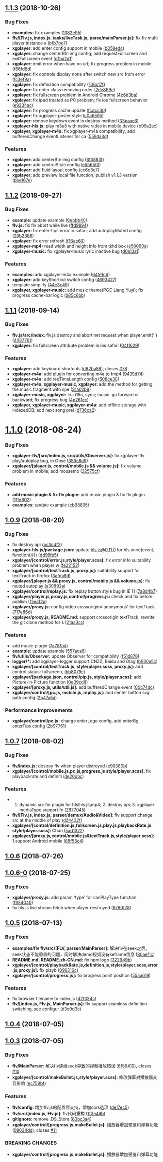 <a name="1.1.3"></a>


<a name="1.1.3"></a>
## [1.1.3](https://github.com/bytedance/xgplayer/compare/v1.1.2...v1.1.3) (2018-10-26)


### Bug Fixes

* **examples:** fix examples ([1382e95](https://github.com/bytedance/xgplayer/commit/1382e95))
* **flv/[Flv.js, index.js. tasks/liveTask.js, parse/mainParser.js]:** fix flv multi player instance a ([bfb7be7](https://github.com/bytedance/xgplayer/commit/bfb7be7))
* **xgplayer:** add enter config support in mobile ([b059edc](https://github.com/bytedance/xgplayer/commit/b059edc))
* **xgplayer:** change centerBtn img config; add requestFullscreen and exitFullscreen event ([d1ba2d1](https://github.com/bytedance/xgplayer/commit/d1ba2d1))
* **xgplayer:** emit error when have no url; fix progress problem in mobile ([f86fd8d](https://github.com/bytedance/xgplayer/commit/f86fd8d))
* **xgplayer:** fix controls display none after switch new src from error ([fc3ef9a](https://github.com/bytedance/xgplayer/commit/fc3ef9a))
* **xgplayer:** fix defination compatibility ([106c17f](https://github.com/bytedance/xgplayer/commit/106c17f))
* **xgplayer:** fix enter class removing order ([2de869e](https://github.com/bytedance/xgplayer/commit/2de869e))
* **xgplayer:** fix fullscreen problem in Android Chrome ([4c6d3ba](https://github.com/bytedance/xgplayer/commit/4c6d3ba))
* **xgplayer:** fix ipad treated as PC problem; fix ios fullscreen behavior ([e9234ac](https://github.com/bytedance/xgplayer/commit/e9234ac))
* **xgplayer:** fix progress cache update ([fcdcc30](https://github.com/bytedance/xgplayer/commit/fcdcc30))
* **xgplayer:** fix xgplayer-poster style ([c0a6595](https://github.com/bytedance/xgplayer/commit/c0a6595))
* **xgplayer:** remove keydown event in destroy method ([33eaac6](https://github.com/bytedance/xgplayer/commit/33eaac6))
* **xgplayer-hls.js:** play m3u8 with native video in mobile device ([b99a2ac](https://github.com/bytedance/xgplayer/commit/b99a2ac))
* **xgplayer, xgplayer-m4a:** fix xgplayer-m4a compatibility; add bufferedChange eventListener for ca ([559da3d](https://github.com/bytedance/xgplayer/commit/559da3d))


### Features

* **xgplayer:** add centerBtn img config ([8f4883f](https://github.com/bytedance/xgplayer/commit/8f4883f))
* **xgplayer:** add controlStyle config ([e5565f0](https://github.com/bytedance/xgplayer/commit/e5565f0))
* **xgplayer:** add fluid layout config ([ec6c3c7](https://github.com/bytedance/xgplayer/commit/ec6c3c7))
* **xgplayer:** add preview local file function; publish v1.1.3 version ([bbe167e](https://github.com/bytedance/xgplayer/commit/bbe167e))



<a name="1.1.2"></a>
## [1.1.2](https://github.com/bytedance/xgplayer/compare/v1.1.1...v1.1.2) (2018-09-27)


### Bug Fixes

* **example:** update example ([6ebbb40](https://github.com/bytedance/xgplayer/commit/6ebbb40))
* **flv.js:** fix flv abort while live ([ffd9894](https://github.com/bytedance/xgplayer/commit/ffd9894))
* **xgplayer:** fix enter-tips error in safari; add autoplayMuted config ([20b2386](https://github.com/bytedance/xgplayer/commit/20b2386))
* **xgplayer:** fix error refresh ([f16ae60](https://github.com/bytedance/xgplayer/commit/f16ae60))
* **xgplayer-mp4:** read width and height info from tkhd box ([e58060a](https://github.com/bytedance/xgplayer/commit/e58060a))
* **xgplayer-music:** fix xgplayer-music lyric inactive bug ([d0a13a1](https://github.com/bytedance/xgplayer/commit/d0a13a1))


### Features

* **examples:** add xgplayer-m4a example ([64fe1c6](https://github.com/bytedance/xgplayer/commit/64fe1c6))
* **xgplayer:** add keyShortcut switch config ([4693427](https://github.com/bytedance/xgplayer/commit/4693427))
* template simplify ([44c3c49](https://github.com/bytedance/xgplayer/commit/44c3c49))
* **xgplayer, xgplayer-music:** add music theme(PGC Liang Yuyi); fix progress cache-bar logic ([b85c6bb](https://github.com/bytedance/xgplayer/commit/b85c6bb))



<a name="1.1.1"></a>
## [1.1.1](https://github.com/bytedance/xgplayer/compare/v1.1.0...v1.1.1) (2018-09-14)


### Bug Fixes

* **flv.js/src/index:** flv.js destroy and abort net request when player.emit('') ([4037761](https://github.com/bytedance/xgplayer/commit/4037761))
* **xgplayer:** fix fullscreen attribute problem in ios safari ([04f1629](https://github.com/bytedance/xgplayer/commit/04f1629))


### Features

* **xgplayer:** add keyboard shortcuts ([d62ba86](https://github.com/bytedance/xgplayer/commit/d62ba86)), closes [#78](https://github.com/bytedance/xgplayer/issues/78)
* **xgplayer-m4a:** add plugin for converting m4a to fmp4 ([9439d74](https://github.com/bytedance/xgplayer/commit/9439d74))
* **xgplayer-m4a:** add reqTimeLength config ([508ce30](https://github.com/bytedance/xgplayer/commit/508ce30))
* **xgplayer-m4a, xgplayer-music, xgplayer:** add the method for getting the music fragment with spe ([31a02b9](https://github.com/bytedance/xgplayer/commit/31a02b9))
* **xgplayer-music, xgplayer:** lrc: i18n, sync; music: go forward or backward; fix progress bug ([4e261ec](https://github.com/bytedance/xgplayer/commit/4e261ec))
* **xgplayer, xgplayer-music, xgplayer-m4a:** add offline storage with IndexedDB; add next song prel ([d736ca2](https://github.com/bytedance/xgplayer/commit/d736ca2))



<a name="1.1.0"></a>
# [1.1.0](https://github.com/bytedance/xgplayer/compare/v1.1.0-beta...v1.1.0) (2018-08-24)


### Bug Fixes

* **xgplayer-flv/[src/index.js, src/utils/Observer.js]:** fix xgplayer-flv play/autoplay bug, in Obse ([359c8d9](https://github.com/bytedance/xgplayer/commit/359c8d9))
* **xgplayer/[player.js, control/mobile.js && volume.js]:** fix volume problem in mobile; add mousemo ([22575cf](https://github.com/bytedance/xgplayer/commit/22575cf))


### Features

* **add music plugin & fix flv plugin:** add music plugin & fix flv plugin ([1f1d802](https://github.com/bytedance/xgplayer/commit/1f1d802))
* **examples:** update example ([cb98835](https://github.com/bytedance/xgplayer/commit/cb98835))



<a name="1.0.9"></a>
## [1.0.9](https://github.com/bytedance/xgplayer/compare/v1.0.7...v1.0.9) (2018-08-20)


### Bug Fixes

* fix destroy api ([bc3c4f2](https://github.com/bytedance/xgplayer/commit/bc3c4f2))
* **xgplayer-hls.js/package.json:** update hls.js@0.11.0 for hls.once(event, function(){}) ([dd99fe5](https://github.com/bytedance/xgplayer/commit/dd99fe5))
* **xgplayer/[control/error.js,style/player.scss]:** fix error info suitability problem when player w ([fe22152](https://github.com/bytedance/xgplayer/commit/fe22152))
* **xgplayer/[control/textTrack.js, proxy.js]:** suitability support for textTrack in firefox ([3afda8d](https://github.com/bytedance/xgplayer/commit/3afda8d))
* **xgplayer/[player.js && proxy.js, control/mobile.js && volume.js]:** fix muted autoplay ([a30892a](https://github.com/bytedance/xgplayer/commit/a30892a))
* **xgplayer/control/replay.js:** fix replay button style bug in IE 11 ([7a8d4b7](https://github.com/bytedance/xgplayer/commit/7a8d4b7))
* **xgplayer/player.js,proxy.js,control/progress.js:** check and fix before publish ([15ea12a](https://github.com/bytedance/xgplayer/commit/15ea12a))
* **xgplayer/proxy.js:** config video crossorigin='anonymous' for textTrack ([717e86d](https://github.com/bytedance/xgplayer/commit/717e86d))
* **xgplayer/proxy.js, README.md:** support crossorigin textTrack, rewrite the git clone method for s ([21aa3cc](https://github.com/bytedance/xgplayer/commit/21aa3cc))


### Features

* add music-plugin ([7a781bd](https://github.com/bytedance/xgplayer/commit/7a781bd))
* **example:** update example ([557aca6](https://github.com/bytedance/xgplayer/commit/557aca6))
* **flv/utils/Observer:** update Observer for compatibility ([f51d878](https://github.com/bytedance/xgplayer/commit/f51d878))
* **logger/*:** add xgplayer-logger support CNZZ, Baidu and Gtag ([b930a5c](https://github.com/bytedance/xgplayer/commit/b930a5c))
* **xgplayer/[control/textTrack.js, style/player.scss, proxy.js]:** add control status: fullscreen, ([bb8079e](https://github.com/bytedance/xgplayer/commit/bb8079e))
* **xgplayer/[package.json, control/pip.js, style/player.scss]:** add Picture-in-Picture function ([0e39cd8](https://github.com/bytedance/xgplayer/commit/0e39cd8))
* **xgplayer/[proxy.js, utils/util.js]:** add bufferedChange event ([00c74dc](https://github.com/bytedance/xgplayer/commit/00c74dc))
* **xgplayer/control/[pc.js, mobile.js, replay.js]:** add center button svg path config ([2b47a5a](https://github.com/bytedance/xgplayer/commit/2b47a5a))


### Performance Improvements

* **xgplayer/control/pc.js:** change enterLogo config, add enterBg, enterTips config ([2b97761](https://github.com/bytedance/xgplayer/commit/2b97761))



<a name="1.0.7"></a>
## [1.0.7](https://github.com/bytedance/xgplayer/compare/v1.0.6...v1.0.7) (2018-08-02)


### Bug Fixes

* **flv/index.js:** destroy flv when player distroyed ([e90380b](https://github.com/bytedance/xgplayer/commit/e90380b))
* **xgplayer/[control/mobile.js,pc.js,progress.js style/player.scss]:** fix playbackrate and definiti ([de26dbc](https://github.com/bytedance/xgplayer/commit/de26dbc))


### Features

* 1. dynamic src for plugin for hls\hls.js\mp4; 2. destroy api; 3. xgplayer mediaType support fo ([2677045](https://github.com/bytedance/xgplayer/commit/2677045))
* **flv/[Flv.js, index.js, parser/demux/Audio&Video]:** flv support change src at the middle of play ([d24432f](https://github.com/bytedance/xgplayer/commit/d24432f))
* **xgplayer/[control/definition.js,fullscreen.js,play.js,playbackRate.js style/player.scss]:** Chan ([5ad1322](https://github.com/bytedance/xgplayer/commit/5ad1322))
* **xgplayer/[proxy.js,control/mobile.js&textTrack.js,style/player.scss]:** 1.support Android mobile ([68f55c4](https://github.com/bytedance/xgplayer/commit/68f55c4))



<a name="1.0.6"></a>
## [1.0.6](https://github.com/bytedance/xgplayer/compare/v1.0.6-0...v1.0.6) (2018-07-26)



<a name="1.0.6-0"></a>
## [1.0.6-0](https://github.com/bytedance/xgplayer/compare/v1.0.5...v1.0.6-0) (2018-07-25)


### Bug Fixes

* **xgplayer/proxy.js:** add param 'type' for canPlayType function ([f934040](https://github.com/bytedance/xgplayer/commit/f934040))
* fix hls.js live stream fetch when player destroyed ([6760f78](https://github.com/bytedance/xgplayer/commit/6760f78))



<a name="1.0.5"></a>
## [1.0.5](https://github.com/bytedance/xgplayer/compare/v1.0.4...v1.0.5) (2018-07-13)


### Bug Fixes

* **examples/flv flv/src/[FLV, parser/MainParser]:** 解决flv在seek之后，seek状态不能重置的问题，同时解决demo视频没有keframe信息 ([80aef1c](https://github.com/bytedance/xgplayer/commit/80aef1c))
* **README.md, README.zh-CN.md:** fix npm logo ([322949b](https://github.com/bytedance/xgplayer/commit/322949b))
* **xgplayer/[control/playbackRate.js,definition.js,style/player.scss,error.js,proxy.js]:** fix playb ([096316c](https://github.com/bytedance/xgplayer/commit/096316c))
* **xgplayer/[control/progress.js]:** fix progress point position ([55aa619](https://github.com/bytedance/xgplayer/commit/55aa619))


### Features

* fix browser filename to index.js ([42f334c](https://github.com/bytedance/xgplayer/commit/42f334c))
* **flv/[index.js, Flv.js, MainParser.js]:** flv support seamless definition switching, see configur ([d3c9d3e](https://github.com/bytedance/xgplayer/commit/d3c9d3e))



<a name="1.0.4"></a>
## [1.0.4](https://github.com/bytedance/xgplayer/compare/v1.0.3...v1.0.4) (2018-07-05)



<a name="1.0.3"></a>
## [1.0.3](https://github.com/bytedance/xgplayer/compare/83bc3a4...v1.0.3) (2018-07-05)


### Bug Fixes

* **flv/MainParser:** 解决flv连续seek导致的视频播放错误 ([6f59410](https://github.com/bytedance/xgplayer/commit/6f59410)), closes [#10](https://github.com/bytedance/xgplayer/issues/10)
* **xgplayer/[control/makeBullet.js,style/player.scss]:** 修改弹幕对播放器交互影响 ([ec759bf](https://github.com/bytedance/xgplayer/commit/ec759bf))


### Features

* **flv/config:** 增加flv.js的配置项支持，增加cors选项 ([de17ec5](https://github.com/bytedance/xgplayer/commit/de17ec5))
* **flv/src/[index.js, Flv.js]:** flv代码重构 ([1f3e48b](https://github.com/bytedance/xgplayer/commit/1f3e48b))
* **gitignore:** remove .DS_Store ([83bc3a4](https://github.com/bytedance/xgplayer/commit/83bc3a4))
* **xgplayer/control/[progress.js,makeBullet.js]:** 播放器增加预览和弹幕功能 ([09034dd](https://github.com/bytedance/xgplayer/commit/09034dd)), closes [#11](https://github.com/bytedance/xgplayer/issues/11)


### BREAKING CHANGES

* **xgplayer/control/[progress.js,makeBullet.js]:** 播放器增加预览和弹幕功能
